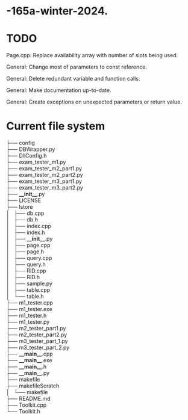 # -165a-winter-2024.

# TODO
Page.cpp: Replace availability array with number of slots being used.

General: Change most of parameters to const reference.

General: Delete redundant variable and function calls.

General: Make documentation up-to-date.

General: Create exceptions on unexpected parameters or return value.

# Current file system
├── config<br />
├── DBWrapper.py<br />
├── DllConfig.h<br />
├── exam_tester_m1.py<br />
├── exam_tester_m2_part1.py<br />
├── exam_tester_m2_part2.py<br />
├── exam_tester_m3_part1.py<br />
├── exam_tester_m3_part2.py<br />
├── __\_\_init\_\___.py<br />
├── LICENSE<br />
├── lstore<br />
│   ├── db.cpp<br />
│   ├── db.h<br />
│   ├── index.cpp<br />
│   ├── index.h<br />
│   ├── __\_\_init\_\___.py<br />
│   ├── page.cpp<br />
│   ├── page.h<br />
│   ├── query.cpp<br />
│   ├── query.h<br />
│   ├── RID.cpp<br />
│   ├── RID.h<br />
│   ├── sample.py<br />
│   ├── table.cpp<br />
│   └── table.h<br />
├── m1_tester.cpp<br />
├── m1_tester.exe<br />
├── m1_tester.h<br />
├── m1_tester.py<br />
├── m2_tester_part1.py<br />
├── m2_tester_part2.py<br />
├── m3_tester_part_1.py<br />
├── m3_tester_part_2.py<br />
├── __\_\_main\_\___.cpp<br />
├── __\_\_main\_\___.exe<br />
├── __\_\_main\_\___.h<br />
├── __\_\_main\_\___.py<br />
├── makefile<br />
├── makefileScratch<br />
│   └── makefile<br />
├── README.md<br />
├── Toolkit.cpp<br />
└── Toolkit.h<br />

